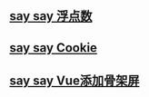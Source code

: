 ## [say say 浮点数](https://wolf-wolf.github.io/summary/float-point)
## [say say Cookie](https://wolf-wolf.github.io/summary/cookie)
## [say say Vue添加骨架屏](https://wolf-wolf.github.io/summary/vue-skeleton)